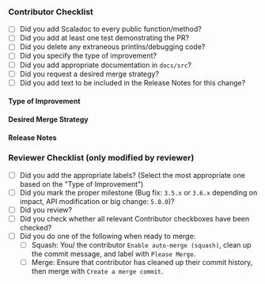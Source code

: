 ### Contributor Checklist

- [ ] Did you add Scaladoc to every public function/method?
- [ ] Did you add at least one test demonstrating the PR?
- [ ] Did you delete any extraneous printlns/debugging code?
- [ ] Did you specify the type of improvement?
- [ ] Did you add appropriate documentation in `docs/src`?
- [ ] Did you request a desired merge strategy?
- [ ] Did you add text to be included in the Release Notes for this change?

<!--
If you PR has any impact on the user API or affects backend code generation,
please describe the change in the "Release Notes" section below.
-->

#### Type of Improvement

<!-- Choose one or more from the following:
- Feature (or new API)
- API modification
- API deprecation
- Backend code generation
- Performance improvement
- Bugfix
- Documentation or website-related
- Dependency update
- Internal or build-related (includes code refactoring/cleanup)
-->

#### Desired Merge Strategy

<!-- If approved, how should this PR be merged? -->
<!-- Options are:
- Squash: The PR will be squashed and merged (choose this if you have no preference.
- Rebase: You will rebase the PR onto master and it will be merged with a merge commit.
-->

#### Release Notes
<!--
The title of your PR will be included in the release notes in addition to any text in this section.
Please be sure to elaborate on any API changes or deprecations and any impact on backend code generation.
-->

### Reviewer Checklist (only modified by reviewer)
- [ ] Did you add the appropriate labels? (Select the most appropriate one based on the "Type of Improvement")
- [ ] Did you mark the proper milestone (Bug fix: `3.5.x` or `3.6.x` depending on impact, API modification or big change: `5.0.0`)?
- [ ] Did you review?
- [ ] Did you check whether all relevant Contributor checkboxes have been checked?
- [ ] Did you do one of the following when ready to merge:
  - [ ] Squash: You/ the contributor `Enable auto-merge (squash)`, clean up the commit message, and label with `Please Merge`.
  - [ ] Merge: Ensure that contributor has cleaned up their commit history, then merge with `Create a merge commit`.
